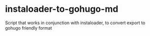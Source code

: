 # instaloader-to-gohugo-md
Script that works in conjunction with instaloader, to convert export to gohugo friendly format
